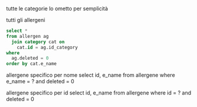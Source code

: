 tutte le categorie lo ometto per semplicità

tutti gli allergeni
  ```sql
  select * 
  from allergen ag
    join category cat on 
      cat.id = ag.id_category
  where
    ag.deleted = 0
  order by cat.e_name
  ```
  
allergene specifico per nome
  select id, e_name
  from allergene
  where e_name = ? and deleted = 0
  
allergene specifico per id
  select id, e_name
  from allergene
  where id = ? and deleted = 0
  
